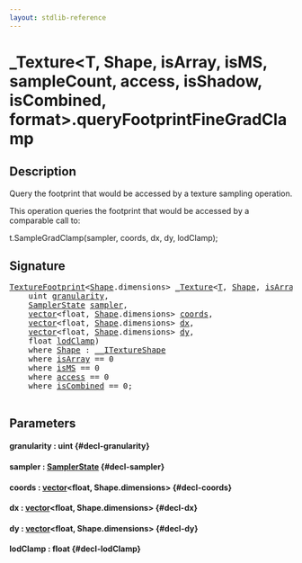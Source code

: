 ```yaml
---
layout: stdlib-reference
---
```


# \_Texture\<T, Shape, isArray, isMS, sampleCount, access, isShadow, isCombined, format\>\.queryFootprintFineGradClamp

## Description

Query the footprint that would be accessed by a texture sampling operation.

This operation queries the footprint that would be accessed
by a comparable call to:

t.SampleGradClamp(sampler, coords, dx, dy, lodClamp);




## Signature 

<pre>
<a href="/stdlib-reference/types/texturefootprint-07/index" class="code_type">TextureFootprint</a>&lt;<a href="/stdlib-reference/types/texture-01/index#typeparam-Shape" class="code_type">Shape</a>.dimensions&gt; <a href="/stdlib-reference/types/texture-01/index" class="code_type">_Texture</a>&lt;<a href="/stdlib-reference/types/texture-01/index#typeparam-T" class="code_type">T</a>, <a href="/stdlib-reference/types/texture-01/index#typeparam-Shape" class="code_type">Shape</a>, <a href="/stdlib-reference/types/texture-01/index#decl-isArray" class="code_var">isArray</a>, <a href="/stdlib-reference/types/texture-01/index#decl-isMS" class="code_var">isMS</a>, <a href="/stdlib-reference/types/texture-01/index#decl-sampleCount" class="code_var">sampleCount</a>, <a href="/stdlib-reference/types/texture-01/index#decl-access" class="code_var">access</a>, <a href="/stdlib-reference/types/texture-01/index#decl-isShadow" class="code_var">isShadow</a>, <a href="/stdlib-reference/types/texture-01/index#decl-isCombined" class="code_var">isCombined</a>, <a href="/stdlib-reference/types/texture-01/index#decl-format" class="code_var">format</a>&gt;.<a href="/stdlib-reference/types/texture-01/queryfootprintfinegradclamp-5eim">queryFootprintFineGradClamp</a>(
    <span class="code_keyword">uint</span> <a href="/stdlib-reference/types/texture-01/queryfootprintfinegradclamp-5eim#decl-granularity" class="code_param">granularity</a>,
    <a href="/stdlib-reference/types/samplerstate-07/index" class="code_type">SamplerState</a> <a href="/stdlib-reference/types/texture-01/queryfootprintfinegradclamp-5eim#decl-sampler" class="code_param">sampler</a>,
    <a href="/stdlib-reference/types/vector/index" class="code_type">vector</a>&lt;<span class="code_keyword">float</span>, <a href="/stdlib-reference/types/texture-01/index#typeparam-Shape" class="code_type">Shape</a>.dimensions&gt; <a href="/stdlib-reference/types/texture-01/queryfootprintfinegradclamp-5eim#decl-coords" class="code_param">coords</a>,
    <a href="/stdlib-reference/types/vector/index" class="code_type">vector</a>&lt;<span class="code_keyword">float</span>, <a href="/stdlib-reference/types/texture-01/index#typeparam-Shape" class="code_type">Shape</a>.dimensions&gt; <a href="/stdlib-reference/types/texture-01/queryfootprintfinegradclamp-5eim#decl-dx" class="code_param">dx</a>,
    <a href="/stdlib-reference/types/vector/index" class="code_type">vector</a>&lt;<span class="code_keyword">float</span>, <a href="/stdlib-reference/types/texture-01/index#typeparam-Shape" class="code_type">Shape</a>.dimensions&gt; <a href="/stdlib-reference/types/texture-01/queryfootprintfinegradclamp-5eim#decl-dy" class="code_param">dy</a>,
    <span class="code_keyword">float</span> <a href="/stdlib-reference/types/texture-01/queryfootprintfinegradclamp-5eim#decl-lodClamp" class="code_param">lodClamp</a>)
    <span class='code_keyword'>where</span> <a href="/stdlib-reference/types/texture-01/index#typeparam-Shape" class="code_type">Shape</a> : <a href="/stdlib-reference/interfaces/itextureshape-0123a/index" class="code_type">__ITextureShape</a>
    <span class='code_keyword'>where</span> <a href="/stdlib-reference/types/texture-01/index#decl-isArray" class="code_var">isArray</a> == 0
    <span class='code_keyword'>where</span> <a href="/stdlib-reference/types/texture-01/index#decl-isMS" class="code_var">isMS</a> == 0
    <span class='code_keyword'>where</span> <a href="/stdlib-reference/types/texture-01/index#decl-access" class="code_var">access</a> == 0
    <span class='code_keyword'>where</span> <a href="/stdlib-reference/types/texture-01/index#decl-isCombined" class="code_var">isCombined</a> == 0;

</pre>

## Parameters

#### granularity  : uint {#decl-granularity}
#### sampler  : [SamplerState](/stdlib-reference/types/samplerstate-07/index) {#decl-sampler}
#### coords  : [vector](/stdlib-reference/types/vector/index)\<float, Shape\.dimensions\> {#decl-coords}
#### dx  : [vector](/stdlib-reference/types/vector/index)\<float, Shape\.dimensions\> {#decl-dx}
#### dy  : [vector](/stdlib-reference/types/vector/index)\<float, Shape\.dimensions\> {#decl-dy}
#### lodClamp  : float {#decl-lodClamp}

